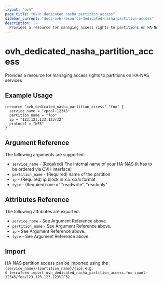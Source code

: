```yaml
---
layout: "ovh"
page_title: "OVH: dedicated_nasha_partition_access"
sidebar_current: "docs-ovh-resource-dedicated-nasha-partition-access"
description: |-
  Provides a resource for managing access rights to partitions on HA-NAS services
---
```


# ovh_dedicated_nasha_partition_access

Provides a resource for managing access rights to partitions on HA-NAS services

## Example Usage

```
resource "ovh_dedicated_nasha_partition_access" "foo" {
  service_name = "zpool-12345"
  partition_name = "foo"
  ip = "123.123.123.123/32"
  protocol = "NFS"
}
```

## Argument Reference

The following arguments are supported:

* `service_name` - (Required) The internal name of your HA-NAS (it has to be ordered via OVH interface)
* `partition_name` - (Required) name of the partition
* `ip` - (Required) ip block in x.x.x.x/x format
* `type` - (Required) one of "readwrite", "readonly"

## Attributes Reference

The following attributes are exported:

* `service_name` - See Argument Reference above.
* `partition_name` - See Argument Reference above.
* `ip` - See Argument Reference above.
* `type` - See Argument Reference above.

## Import

HA-NAS partition access can be imported using the `{service_name}/{partition_name}/{ip}`, e.g.  
`$ terraform import ovh_dedicated_nasha_partition_access.foo zpool-12345/foo/123.123.123.123%2F32`
